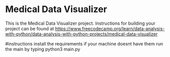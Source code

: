 # Medical Data Visualizer

This is the Medical Data Visualizer project. Instructions for building your project can be found at https://www.freecodecamp.org/learn/data-analysis-with-python/data-analysis-with-python-projects/medical-data-visualizer

#instructions
install the requirements if your machine doesnt have them 
run the main by typing python3 main.py
